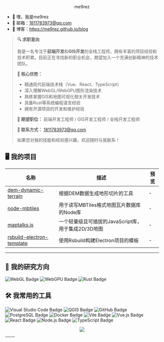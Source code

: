 <div align="center">
me9rez
</div>

- 👋 嘿，我是me9rez
- 📧 邮箱：1811783973@qq.com
- 🎯 博客：https://me9rez.github.io/blog

> **🔍 求职意向**
> 
> 我是一名专注于**前端开发**和**GIS开发**的全栈工程师，拥有丰富的项目经验和技术积累。目前正在寻找新的职业机会，期望加入一个充满创新精神的技术团队。
> 
> **💼 核心优势：**
> - 精通现代前端技术栈（Vue、React、TypeScript）
> - 深入理解WebGL/WebGPU图形渲染技术
> - 熟练掌握GIS和地图可视化相关开发技术
> - 具备Rust等系统编程语言经验
> - 拥有开源项目的开发和维护经验
> 
> **🎯 期望职位：** 前端开发工程师 / GIS开发工程师 / 全栈开发工程师
> 
> **📧 联系方式：** 1811783973@qq.com
> 
> 如果您对我的技能和经验感兴趣，欢迎随时与我联系！

## 🖥️ 我的项目

| 名称 | 描述 | 预览 |
|- | - |- |
| [dem-dynamic-terrain](https://github.com/me9rez/dem-dynamic-terrain) | 根据DEM数据生成地形切片的工具 | - |
| [node-mbtiles](https://github.com/me9rez/node-mbtiles) | 用于读写MBTiles格式地图瓦片数据库的Node库 | - |
| [maptalks.js](https://github.com/maptalks/maptalks.js) | 一个轻量级且可插拔的JavaScript库，用于集成2D/3D地图 | - |
| [rsbuild-electron-template](https://github.com/me9rez/rsbuild-electron-template) | 使用Rsbuild构建Electron项目的模板 | - |

---

## 🐲 我的研究方向

![WebGL Badge](https://img.shields.io/badge/WebGL-fff?logo=WebGL&logoColor=5684a1&style=flat)
![WebGPU Badge](https://img.shields.io/badge/WebGPU-5684a1?logo=WebGPU&logoColor=fff&style=flat)
![Rust Badge](https://img.shields.io/badge/Rust-000?logo=rust&logoColor=fff&style=flat)

## 🛠️ 我常用的工具

![Visual Studio Code Badge](https://img.shields.io/badge/Visual%20Studio%20Code-007ACC?logo=vscodium&logoColor=fff)
![QGIS Badge](https://img.shields.io/badge/QGIS-5684a1?logo=qgis&logoColor=green)
![GitHub Badge](https://img.shields.io/badge/GitHub-181717?logo=github&logoColor=fff)
![PostgreSQL Badge](https://img.shields.io/badge/PostgreSQL-4169E1?logo=postgresql&logoColor=fff)
![Docker Badge](https://img.shields.io/badge/Docker-2496ED?logo=docker&logoColor=fff)
![Vite Badge](https://img.shields.io/badge/Vite-646CFF?logo=vite&logoColor=fff)
![Vue.js Badge](https://img.shields.io/badge/Vue.js-4FC08D?logo=vue.js&logoColor=fff)
![React Badge](https://img.shields.io/badge/React-61DAFB?logo=react&logoColor=fff)
![Node.js Badge](https://img.shields.io/badge/Node.js-339933?logo=node.js&logoColor=fff)
![TypeScript Badge](https://img.shields.io/badge/TypeScript-3178C6?logo=typescript&logoColor=fff)


<p align="center">
<img src="https://skillicons.dev/icons?i=html,css,js,ts,rust,python,vue,react,nodejs,rollupjs,webpack,vite,vitest,tauri,threejs,postgres,wasm,docker,github,pnpm,bun,deno,astro,nuxtjs&perline=6" />
</p>


| <img align="center" src="https://github-readme-stats.vercel.app/api?username=me9rez&show_icons=true&theme=buefy&hide_border=true" alt="" /> | <img align="center" src="https://github-readme-stats.vercel.app/api/top-langs/?username=me9rez&layout=compact&theme=buefy&hide_border=true" alt="" /> |
| --------------------------------------------------------------------------------------------------------------------------------------------- | ------------------------------------------------------------------------------------------------------------------------------------------------------- |
